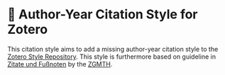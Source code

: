 # 📑 Author-Year Citation Style for Zotero

This citation style aims to add a missing author-year citation style to the [Zotero Style Repository](https://www.zotero.org/styles). This style is furthermore  based on guideline in [Zitate und Fußnoten](https://www.gmth.de/formatierung.aspx#zf) by the [ZGMTH](https://www.gmth.de/zeitschrift.aspx). 
